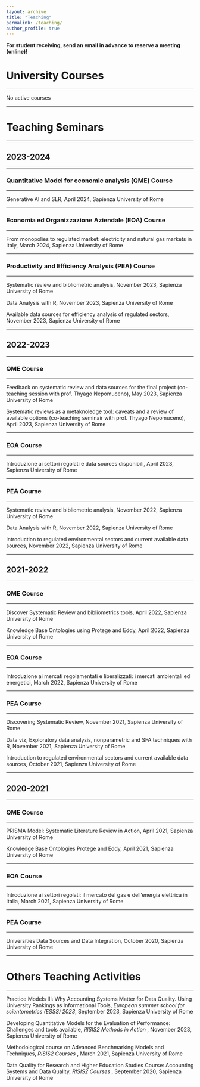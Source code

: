 ```yaml
---
layout: archive
title: "Teaching"
permalink: /teaching/
author_profile: true
---
```


**For student receiving, send an email in advance to reserve a meeting (online)!**

# University Courses
_________________

No active courses

_________________

# Teaching Seminars
_________________

## 2023-2024
_________________

### Quantitative Model for economic analysis (QME) Course
_________________

Generative AI and SLR, April 2024, Sapienza University of Rome

_________________

### Economia ed Organizzazione Aziendale (EOA) Course
_________________

From monopolies to regulated market: electricity and natural gas markets in Italy, March 2024, Sapienza University of Rome

_________________


### Productivity and Efficiency Analysis (PEA) Course
_________________

Systematic review and bibliometric analysis, November 2023, Sapienza University of Rome

Data Analysis with R, November 2023, Sapienza University of Rome

Available data sources for efficiency analysis of regulated sectors, November 2023, Sapienza University of Rome

_________________

## 2022-2023
_________________

### QME Course
_________________

Feedback on systematic review and data sources for the final project (co-teaching session with prof. Thyago Nepomuceno), May 2023, Sapienza University of Rome

Systematic reviews as a metaknoledge tool: caveats and a review of available options (co-teaching seminair with prof. Thyago Nepomuceno), April 2023, Sapienza University of Rome

_________________
### EOA Course
_________________

Introduzione ai settori regolati e data sources disponibili, April 2023, Sapienza University of Rome

_________________
### PEA Course
_________________

Systematic review and bibliometric analysis, November 2022, Sapienza University of Rome

Data Analysis with R, November 2022, Sapienza University of Rome

Introduction to regulated environmental sectors and current available data sources, November 2022, Sapienza University of Rome

_________________

## 2021-2022
_________________

### QME Course
_________________

Discover Systematic Review and bibliometrics tools, April 2022, Sapienza University of Rome

Knowledge Base Ontologies using Protege and Eddy, April 2022, Sapienza University of Rome

_________________
### EOA Course
_________________

Introduzione ai mercati regolamentati e liberalizzati: i mercati ambientali ed energetici, March 2022, Sapienza University of Rome

_________________
### PEA Course
_________________

Discovering Systematic Review, November 2021, Sapienza University of Rome

Data viz, Exploratory data analysis, nonparametric and SFA techniques with R, November 2021, Sapienza University of Rome

Introduction to regulated environmental sectors and current available data sources, October 2021, Sapienza University of Rome

_________________

## 2020-2021
_________________

### QME Course
_________________

PRISMA Model: Systematic Literature Review in Action, April 2021, Sapienza University of Rome

Knowledge Base Ontologies Protege and Eddy, April 2021, Sapienza University of Rome

_________________
### EOA Course
_________________

Introduzione ai settori regolati: il mercato del gas e dell’energia elettrica in Italia, March 2021, Sapienza University of Rome

_________________
### PEA Course
_________________

Universities Data Sources and Data Integration, October 2020, Sapienza University of Rome

_________________

# Others Teaching Activities
_________________

Practice Models III: Why Accounting Systems Matter for Data Quality. Using University Rankings as Informational Tools, <i>European summer school for scientometrics (ESSS) 2023</i>,  September 2023, Sapienza University of Rome

Developing Quantitative Models for the Evaluation of Performance: Challenges and tools available, <i>RISIS2 Methods in Action </i>, November 2023, Sapienza University of Rome

Methodological course on Advanced Benchmarking Models and Techniques, <i>RISIS2 Courses </i>, March 2021, Sapienza University of Rome

Data Quality for Research and Higher Education Studies Course: Accounting Systems and Data Quality, <i>RISIS2 Courses </i>, September 2020, Sapienza University of Rome